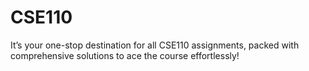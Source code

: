 # CSE110
It’s your one-stop destination for all CSE110 assignments, packed with comprehensive solutions to ace the course effortlessly!
